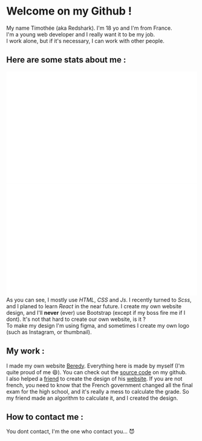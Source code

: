 # Welcome on my Github !

My name Timothée (aka Redshark). I'm 18 yo and I'm from France.  
I'm a young web developer and I really want it to be my job.  
I work alone, but if it's necessary, I can work with other people.

## Here are some stats about me :

![My different stats](https://github.com/Redshark61/Redshark61/blob/master/generated/overview.svg)
![My most used languages](https://github.com/Redshark61/Redshark61/blob/master/generated/languages.svg)  
As you can see, I mostly use *HTML*, *CSS* and *Js*. I recently turned to *Scss*, and I planed to learn *React* in the near future. I create my own website design, and I'll __never__ (ever) use Bootstrap (except if my boss fire me if I dont). It's not that hard to create our own website, is it ?  
To make my design I'm using figma, and sometimes I create my own logo (such as Instagram, or thumbnail). 

## My work :
I made my own website [Beredy](https://beredy.tk). Everything here is made by myself (I'm quite proud of me :smile:). You can check out the [source code](https://github.com/Redshark61/site_perso) on my github.  
I also helped a [friend](https://github.com/HerbeMalveillante) to create the design of his [website](http://notebac.rf.gd/). If you are not french, you need to know that the French government changed all the final exam for the high school, and it's really a mess to calculate the grade. So my friend made an algorithm to calculate it, and I created the design. 

## How to contact me :
 You dont contact, I'm the one who contact you...  :smiling_imp:
